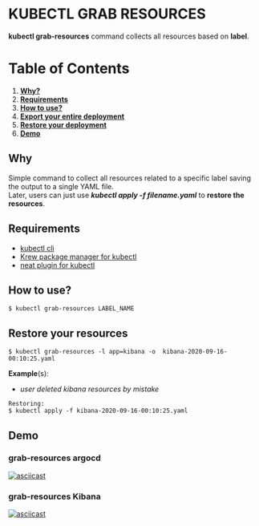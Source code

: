 # KUBECTL GRAB RESOURCES
**kubectl grab-resources** command collects all resources based on **label**.

# Table of Contents
1. [**Why?**](#why)
2. [**Requirements**](#requirements)
3. [**How to use?**](#how-to-use)
4. [**Export your entire deployment**](#export-your-entire-deployment)
5. [**Restore your deployment**](#restore-your-deployment)
6. [**Demo**](#demo)

## **Why**
Simple command to collect all resources related to a specific label saving the output to a single YAML file.  
Later, users can just use ***kubectl apply -f filename.yaml*** to **restore the resources**.

## **Requirements**  
- [kubectl cli](https://github.com/kubernetes/kubectl)  
- [Krew package manager for kubectl](https://github.com/kubernetes-sigs/krew)      
- [neat plugin for kubectl](https://github.com/itaysk/kubectl-neat)  

## **How to use?**
  ```
  $ kubectl grab-resources LABEL_NAME
  ```

## **Restore your resources**
  ```
  $ kubectl grab-resources -l app=kibana -o  kibana-2020-09-16-00:10:25.yaml
  ```
  **Example**(s):  
  - *user deleted kibana resources by mistake*  
 
  ```
  Restoring:  
  $ kubectl apply -f kibana-2020-09-16-00:10:25.yaml
  ```
## Demo
### grab-resources argocd  
[![asciicast](https://asciinema.org/a/Vsz0HJSSryCCvwEqOFycFdO2Q.svg)](https://asciinema.org/a/Vsz0HJSSryCCvwEqOFycFdO2Q)

### grab-resources Kibana  
[![asciicast](https://asciinema.org/a/JAhrlIUjiCAfRu62my4fzVcLI.svg)](https://asciinema.org/a/JAhrlIUjiCAfRu62my4fzVcLI)
